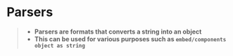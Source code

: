 # Parsers 
>* **Parsers are formats that converts a string into an object** 
>* **This can be used for various purposes such as `embed/components object as string`** 
